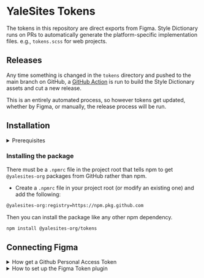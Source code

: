 # YaleSites Tokens

The tokens in this repository are direct exports from Figma. Style Dictionary runs on PRs to automatically generate the platform-specific implementation files. e.g., `tokens.scss` for web projects.

## Releases

Any time something is changed in the `tokens` directory and pushed to the main branch on GitHub, a [GitHub Action](.github/workflows/generate-tokens-on-input.yml) is run to build the Style Dictionary assets and cut a new release.

This is an entirely automated process, so however tokens get updated, whether by Figma, or manually, the release process will be run.

## Installation

<details><summary>Prerequisites</summary>

Each environment that needs to pull @yalesites-org packages from GitHub needs to be authenticated using a "Personal Access Token". This only needs to be done once per-environment.

- Go to `https://github.com/settings/tokens/new`
  - In the "Note" field add something like "YaleSites GitHub Packages"
  - Choose an expiration value
  - Check the box for "write:packages" (this will automatically check all of the "repo" boxes as well)
  - Click "Generate token"
- In your terminal initiate the authentication process by typing `npm login --scope=@yalesites-org --registry=https://npm.pkg.github.com`
- Provide in your credentials
  - Username is your GitHub username (all lower case)
  - Password is the token you just created
  - Email is your public email address
- Done!

</details>

### Installing the package

There must be a `.npmrc` file in the project root that tells npm to get `@yalesites-org` packages from GitHub rather than npm.

- Create a `.npmrc` file in your project root (or modify an existing one) and add the following:

```bash
@yalesites-org:registry=https://npm.pkg.github.com
```

Then you can install the package like any other npm dependency.

```bash
npm install @yalesites-org/tokens
```

## Connecting Figma
<details><summary>How get a Github Personal Access Token</summary>

1. Go to the [Personal Access Tokens section](https://github.com/settings/tokens) or click on your avatar in the top right, go to Settings > scroll down to Developer Settings > Personal Access Tokens
2. Click "Generate new Token"
3. In the "Note" section, type "YaleSites Deploy Token"
4. Select "repo" for the scope (the very first checkbox)
5. Select a token expiration date (or "No expiration")
6. Scroll down and click Generate token.
7. Copy the token. You will only see this once!

</details>

<details><summary>How to set up the Figma Token plugin</summary>

1. Install the [Figma Tokens](https://www.figma.com/community/plugin/843461159747178978/Figma-Tokens) plugin.
2. Navigate to the Figma UI Kit and launch the Figma Tokens plugin.
3. Go to Sync and under Token Storage, select GitHub.
4. Click "Add new credentials"
5. In the "Name" field, enter "YaleSites UI Kit"
6. For Repository, enter `yalesites-org/tokens`
7. For Default Branch, enter `figma`
8. For File Path, use `tokens/tokens.json`
9. Leave "baseURL" blank.
10. Click Save

</details>
